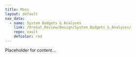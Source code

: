 ```yaml
---
title: Mass
layout: default
nav_data:
  - name: System Budgets & Analyses
    link: /OreSat_Review/Design/System_Budgets_&_Analyses/
    repo: vault
    defcolor: red
---
```



Placeholder for content...
